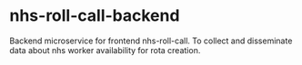 # nhs-roll-call-backend
Backend microservice for frontend nhs-roll-call. To collect and disseminate data about nhs worker availability for rota creation.
